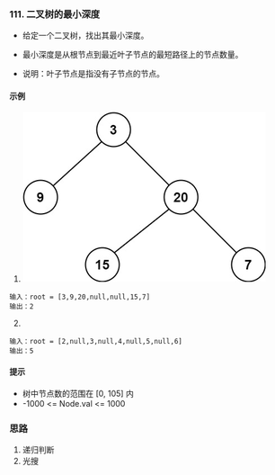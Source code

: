 ### 111. 二叉树的最小深度

- 给定一个二叉树，找出其最小深度。

- 最小深度是从根节点到最近叶子节点的最短路径上的节点数量。

- 说明：叶子节点是指没有子节点的节点。

#### 示例

1.  ![二叉树](./ex_depth.jpg)

```shell
输入：root = [3,9,20,null,null,15,7]
输出：2
```

2.

```shell
输入：root = [2,null,3,null,4,null,5,null,6]
输出：5
```

#### 提示

- 树中节点数的范围在 [0, 105] 内
- -1000 <= Node.val <= 1000

### 思路

1. 递归判断
2. 光搜
